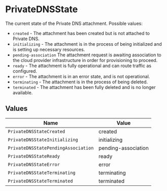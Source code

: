 # PrivateDNSState

The current state of the Private DNS attachment. Possible values:
- `created` - The attachment has been created but is not attached to Private DNS.
- `initializing` - The attachment is in the process of being initialized and is setting up necessary resources.
- `pending-association` The attachment request is awaiting association to the cloud provider infrastructure in order for provisioning to proceed.
- `ready` - The attachment is fully operational and can route traffic as configured.
- `error` - The attachment is in an error state, and is not operational.
- `terminating` - The attachment is in the process of being deleted.
- `terminated` - The attachment has been fully deleted and is no longer available.



## Values

| Name                                | Value                               |
| ----------------------------------- | ----------------------------------- |
| `PrivateDNSStateCreated`            | created                             |
| `PrivateDNSStateInitializing`       | initializing                        |
| `PrivateDNSStatePendingAssociation` | pending-association                 |
| `PrivateDNSStateReady`              | ready                               |
| `PrivateDNSStateError`              | error                               |
| `PrivateDNSStateTerminating`        | terminating                         |
| `PrivateDNSStateTerminated`         | terminated                          |